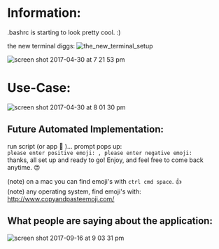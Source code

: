 # Information:
.bashrc is starting to look pretty cool. :)

the new terminal diggs:
![the_new_terminal_setup](https://user-images.githubusercontent.com/11463275/45247956-9058be00-b2c0-11e8-9673-4a300edb0c26.png)

![screen shot 2017-04-30 at 7 21 53 pm](https://cloud.githubusercontent.com/assets/11463275/25568853/57a18b62-2dda-11e7-895b-cdaa3253e106.png)


# Use-Case:
![screen shot 2017-04-30 at 8 01 30 pm](https://cloud.githubusercontent.com/assets/11463275/25569179/d7212f82-2ddf-11e7-9aac-617e8fbd9a65.png)

## Future Automated Implementation:
run script (or app 🤔 )... prompt pops up:
<br>`please enter positive emoji: , please enter negative emoji:`
<br>thanks, all set up and ready to go! Enjoy, and feel free to come back anytime. 😍

(note) on a mac you can find emoji's with `ctrl cmd space`. 👍
<br>(note) any operating system, find emoji's with: http://www.copyandpasteemoji.com/

## What people are saying about the application: 
![screen shot 2017-09-16 at 9 03 31 pm](https://user-images.githubusercontent.com/11463275/30517114-a3ac39d4-9b22-11e7-9b35-8ff241fff8bc.png)
